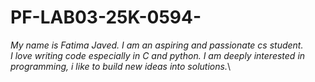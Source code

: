 # PF-LAB03-25K-0594-
*My name is Fatima Javed. I am an aspiring and passionate cs student.*\
*I love writing code especially in C and python. I am deeply interested in programming, i like to build new ideas into solutions.*\
